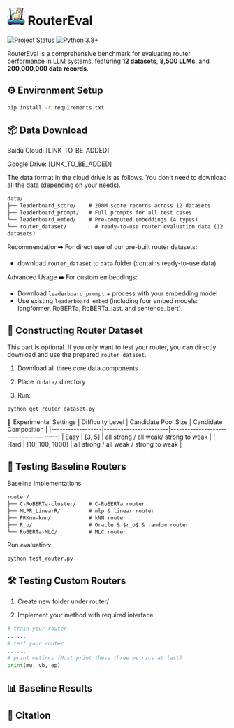# <img src="logo.png" width="40" height="40"> RouterEval 

[![Project Status](https://img.shields.io/badge/status-active-brightgreen.svg)]()
[![Python 3.8+](https://img.shields.io/badge/python-3.8%2B-blue)]()

RouterEval is a comprehensive benchmark for evaluating router performance in LLM systems, featuring **12 datasets**, **8,500 LLMs**, and **200,000,000 data records**.

## ⚙️ Environment Setup
```bash
pip install -r requirements.txt
```

## 📦 Data Download

Baidu Cloud: [LINK_TO_BE_ADDED]

Google Drive: [LINK_TO_BE_ADDED]


The data format in the cloud drive is as follows. You don't need to download all the data (depending on your needs).
```
data/
├── leaderboard_score/    # 200M score records across 12 datasets
├── leaderboard_prompt/   # Full prompts for all test cases 
└── leaderboard_embed/    # Pre-computed embeddings (4 types)
└── router_dataset/         # ready-to-use router evaluation data (12 datasets)
```

Recommendation➡️ For direct use of our pre-built router datasets:

* download ```router_dataset```  to ```data``` folder (contains ready-to-use data)

Advanced Usage ➡️ For custom embeddings:

* Download ```leaderboard_prompt``` + process with your embedding model
* Use existing ```leaderboard_embed```  (including four embed models: longformer, RoBERTa, RoBERTa_last, and sentence_bert).

## 🔧 Constructing Router Dataset
This part is optional. If you only want to test your router, you can directly download and use the prepared ```router_dataset```.

1. Download all three core data components

2. Place in ```data/``` directory

3. Run:

```base
python get_router_dataset.py
```

🎯 Experimental Settings
| Difficulty Level | Candidate Pool Size   | Candidate Composition                |
|------------------|-----------------------|--------------------------------------|
| Easy             | [3, 5]                | all strong / all weak/ strong to weak                   |
| Hard             | [10, 100, 1000]       | all strong / all weak / strong to weak       |

##  🧪 Testing Baseline Routers
Baseline Implementations

```
router/
├── C-RoBERTa-cluster/    # C-RoBERTa router
├── MLPR_LinearR/         # mlp & linear router
├── PRKnn-knn/            # kNN router
├── R_o/                  # Oracle & $r_o$ & random router
└── RoBERTa-MLC/          # MLC router
```

Run evaluation:
```
python test_router.py
```

## 🛠️ Testing Custom Routers
1. Create new folder under router/

2. Implement your method with required interface:

```python
# train your router
......
# test your router
......
# print metircs (Must print these three metrics at last)
print(mu, vb, ep)  
```

## 📊 Baseline Results 

## 📜 Citation